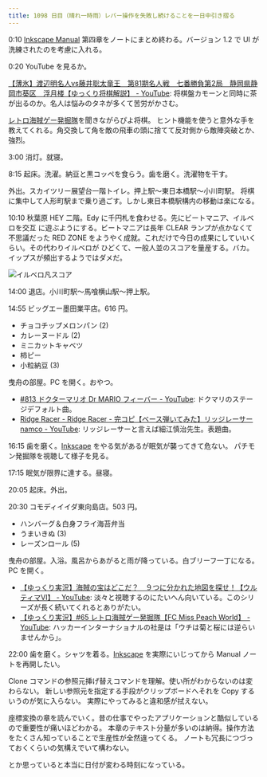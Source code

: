 ```yaml
---
title: 1098 日目（晴れ一時雨）レバー操作を失敗し続けることを一日中引き摺る
---
```


0:10 [Inkscape Manual] 第四章をノートにまとめ終わる。バージョン 1.2 で UI が洗練されたのを考慮に入れる。

0:20 YouTube を見るか。

[【薄氷】渡辺明名人vs藤井聡太竜王　第81期名人戦　七番勝負第2局　静岡県静岡市葵区　浮月楼【ゆっくり将棋解説】 - YouTube](https://www.youtube.com/watch?v=IPNXoM7O-NQ):
将棋盤カモーンと同時に茶が出るのか。名人は悩みのタネが多くて苦労がかさむ。

[レトロ海賊ゲー発掘隊](https://www.youtube.com/watch?list=PLuNa_F-I1Cm3CCb6YAGjpLQ6bSDyM6d-3)を聞きながらぴよ将棋。
ヒント機能を使うと意外な手を教えてくれる。角交換して角を敵の飛車の頭に捨てて反対側から敵陣突破とか、強烈。

3:00 消灯。就寝。

8:15 起床。洗濯。納豆と黒コッペを食らう。歯を磨く。洗濯物を干す。

外出。スカイツリー展望台一階トイレ。押上駅～東日本橋駅～小川町駅。
将棋に集中して人形町駅まで乗り過ごす。しかし東日本橋駅構内の移動は楽になる。

10:10 秋葉原 HEY 二階。Edy に千円札を食わせる。先にビートマニア、イルベロを交互
に遊ぶようにする。ビートマニアは長年 CLEAR ランプが点かなくて不思議だった RED
ZONE をようやく成就。これだけで今日の成果にしていいくらい。その代わりイルベロが
ひどくて、一般人並のスコアを量産する。バカ。イップスが頻出するようではダメだ。

![イルベロ凡スコア](https://pbs.twimg.com/media/Fu3KipiaIAUQ2TO?format=jpg&name=small)

14:00 退店。小川町駅～馬喰横山駅～押上駅。

14:55 ビッグエー墨田業平店。616 円。

* チョコチップメロンパン (2)
* カレーヌードル (2)
* ミニカットキャベツ
* 柿ピー
* 小粒納豆 (3)

曳舟の部屋。PC を開く。おやつ。

* [#813 ドクターマリオ Dr MARIO フィーバー - YouTube](https://www.youtube.com/watch?v=LDCyZ0bz58E):
  ドクマリのステージデフォルト曲。
* [Ridge Racer - Ridge Racer - 完コピ【ベース弾いてみた】リッジレーサー namco - YouTube](https://www.youtube.com/watch?v=0IuiJ4AmEB4):
  リッジレーサーと言えば細江慎治先生。表題曲。

16:15 歯を磨く。[Inkscape] をやる気があるが眠気が襲ってきて危ない。
パチモン発掘隊を視聴して様子を見る。

17:15 眠気が限界に達する。昼寝。

20:05 起床。外出。

20:30 コモディイイダ東向島店。503 円。

* ハンバーグ＆白身フライ海苔弁当
* うまいきぬ (3)
* レーズンロール (5)

曳舟の部屋。入浴。風呂からあがると雨が降っている。白ブリーフ一丁になる。PC を開く。

* [【ゆっくり実況】海賊の宝はどこだ？　９つに分かれた地図を探せ！【ウルティマⅥ】 - YouTube](https://www.youtube.com/watch?v=0rAk2alNLCc):
  淡々と視聴するのにたいへん向いている。このシリーズが長く続いてくれるとありがたい。
* [【ゆっくり実況】#65 レトロ海賊ゲー発掘隊【FC Miss Peach World】 - YouTube](https://www.youtube.com/watch?v=SY_vsI6MHi4):
  ハッカーインターナショナルの社是は「ウチは菊と桜には逆らいませんから」。

22:00 歯を磨く。シャツを着る。[Inkscape] を実際にいじってから Manual ノートを再開したい。

Clone コマンドの参照元挿げ替えコマンドを理解。使い所がわからないのは変わらない。
新しい参照元を指定する手段がクリップボードへそれを Copy するいうのが気に入らない。
実際にやってみると違和感が拭えない。

座標変換の章を読んでいく。昔の仕事でやったアプリケーションと酷似しているので重要性が痛いほどわかる。
本章のテキスト分量が多いのは納得。操作方法をたくさん知っていることで生産性が全然違ってくる。
ノートも冗長につづっておくくらいの気構えでいて構わない。

とか思っていると本当に日付が変わる時刻になっている。

[Inkscape]: <https://inkscape.org/>
[Inkscape Manual]: <http://tavmjong.free.fr/INKSCAPE/MANUAL/html/>
